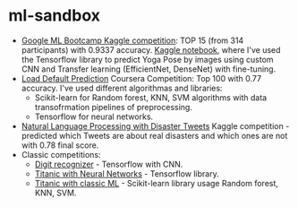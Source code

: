 # ml-sandbox

- [Google ML Bootcamp Kaggle competition](https://www.kaggle.com/competitions/ukraine-ml-bootcamp-2023): TOP 15 (from 314 participants) with 0.9337 accuracy.  [Kaggle notebook](https://www.kaggle.com/code/denyskryvytskyi/top-15-yoga-pose-tf-efficientnet-densenet), where I've used the Tensorflow library to predict Yoga Pose by images using custom CNN and Transfer learning (EfficientNet, DenseNet) with fine-tuning.
- [Load Default Prediction](https://github.com/denyskryvytskyi/ml-sandbox/tree/main/Kaggle/Loan-default-prediction) Coursera Competition: Top 100 with 0.77 accuracy. I've used different algorithmas and libraries:   
   - Scikit-learn for Random forest, KNN, SVM algorithms with data transofrmation pipelines of preprocessing.
   - Tensorflow for neural networks.
- [Natural Language Processing with Disaster Tweets](https://www.kaggle.com/code/denyskryvytskyi/nlp-with-disaster-tweets-tf-lstm-keras-tuner) Kaggle competition - predicted which Tweets are about real disasters and which ones are not with 0.78 final score.
- Classic competitions:
  - [Digit recognizer](https://www.kaggle.com/code/denyskryvytskyi/digit-recognizer-tf-cnn) - Tensorflow with CNN.
  - [Titanic with Neural Networks](https://www.kaggle.com/code/denyskryvytskyi/titanic-tf-nn) - Tensorflow library.
  - [Titanic with classic ML](https://www.kaggle.com/code/denyskryvytskyi/titanic-sklearn-randomforest-svm-knn) - Scikit-learn library usage Random forest, KNN, SVM.  
